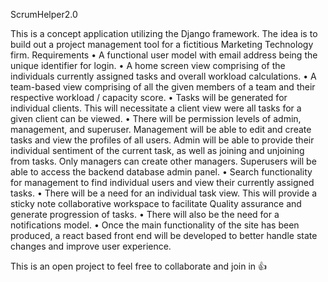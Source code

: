 ScrumHelper2.0 

This is a concept application utilizing the Django framework. The idea is to build out a project management tool for a fictitious Marketing Technology firm. 
Requirements
•	A functional user model with email address being the unique identifier for login.
•	A home screen view comprising of the individuals currently assigned tasks and overall workload calculations. 
•	 A team-based view comprising of all the given members of a team and their respective workload / capacity score. 
•	Tasks will be generated for individual clients. This will necessitate a client view were all tasks for a given client can be viewed.
•	There will be permission levels of admin, management, and superuser.  Management will be able to edit and create tasks and view the profiles of all users. Admin will be able to provide their individual sentiment of the current task, as well as joining and unjoining from tasks. Only managers can create other managers. Superusers will be able to access the backend database admin panel.
•	Search functionality for management to find individual users and view their currently assigned tasks.
•	There will be a need for an individual task view. This will provide a sticky note collaborative workspace to facilitate Quality assurance and generate progression of tasks.
•	There will also be the need for a notifications model. 
•	Once the main functionality of the site has been produced, a react based front end will be developed to better handle state changes and improve user experience.

 This is an open project to feel free to collaborate and join in 👍